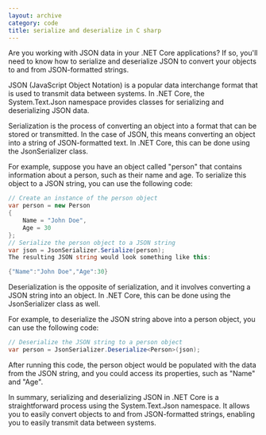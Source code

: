 ```yaml
---
layout: archive
category: code
title: serialize and deserialize in C sharp
---
```

<!-- # serialize and deserialize in C sharp -->

Are you working with JSON data in your .NET Core applications? If so, you'll need to know how to serialize and deserialize JSON to convert your objects to and from JSON-formatted strings.

JSON (JavaScript Object Notation) is a popular data interchange format that is used to transmit data between systems. In .NET Core, the System.Text.Json namespace provides classes for serializing and deserializing JSON data.

Serialization is the process of converting an object into a format that can be stored or transmitted. In the case of JSON, this means converting an object into a string of JSON-formatted text. In .NET Core, this can be done using the JsonSerializer class.

For example, suppose you have an object called "person" that contains information about a person, such as their name and age. To serialize this object to a JSON string, you can use the following code:

``` c#
// Create an instance of the person object
var person = new Person
{
    Name = "John Doe",
    Age = 30
};
// Serialize the person object to a JSON string
var json = JsonSerializer.Serialize(person);
The resulting JSON string would look something like this:
```

``` c#
{"Name":"John Doe","Age":30}
```
Deserialization is the opposite of serialization, and it involves converting a JSON string into an object. In .NET Core, this can be done using the JsonSerializer class as well.

For example, to deserialize the JSON string above into a person object, you can use the following code:

``` c#
// Deserialize the JSON string to a person object
var person = JsonSerializer.Deserialize<Person>(json);
```
After running this code, the person object would be populated with the data from the JSON string, and you could access its properties, such as "Name" and "Age".

In summary, serializing and deserializing JSON in .NET Core is a straightforward process using the System.Text.Json namespace. It allows you to easily convert objects to and from JSON-formatted strings, enabling you to easily transmit data between systems.
